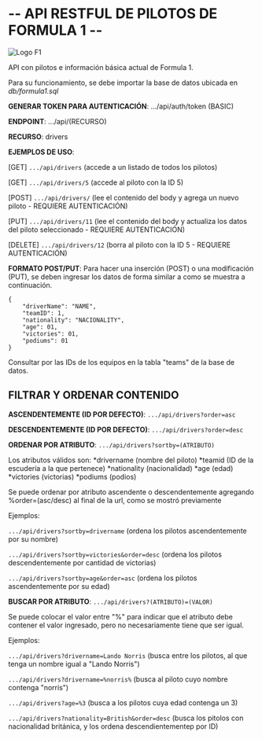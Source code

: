 # -- API RESTFUL DE PILOTOS DE FORMULA 1 --

![Logo F1](https://upload.wikimedia.org/wikipedia/commons/thumb/3/33/F1.svg/2560px-F1.svg.png)

API con pilotos e información básica actual de Formula 1.

Para su funcionamiento, se debe importar la base de datos ubicada en *db/formula1.sql*

**GENERAR TOKEN PARA AUTENTICACIÓN**: .../api/auth/token (BASIC)

**ENDPOINT**: .../api/(RECURSO)

**RECURSO**: drivers

**EJEMPLOS DE USO**:

[GET] ```.../api/drivers``` (accede a un listado de todos los pilotos)

[GET] ```.../api/drivers/5``` (accede al piloto con la ID 5)

[POST] ```.../api/drivers/``` (lee el contenido del body y agrega un nuevo piloto - REQUIERE AUTENTICACIÓN)

[PUT] ```.../api/drivers/11``` (lee el contenido del body y actualiza los datos del piloto seleccionado - REQUIERE AUTENTICACIÓN)

[DELETE] ```.../api/drivers/12``` (borra al piloto con la ID 5 - REQUIERE AUTENTICACIÓN)

**FORMATO POST/PUT**: Para hacer una inserción (POST) o una modificación (PUT), se deben ingresar los datos de forma similar a como se muestra a continuación.
```
{
    "driverName": "NAME",
    "teamID": 1,
    "nationality": "NACIONALITY",
    "age": 01,
    "victories": 01,
    "podiums": 01
}
```
Consultar por las IDs de los equipos en la tabla "teams" de la base de datos.

## FILTRAR Y ORDENAR CONTENIDO

**ASCENDENTEMENTE (ID POR DEFECTO)**: ```.../api/drivers?order=asc```

**DESCENDENTEMENTE (ID POR DEFECTO)**: ```.../api/drivers?order=desc```

**ORDENAR POR ATRIBUTO**: ```.../api/drivers?sortby=(ATRIBUTO)```

Los atributos válidos son:
    *drivername (nombre del piloto)
    *teamid (ID de la escudería a la que pertenece)
    *nationality (nacionalidad)
    *age (edad)
    *victories (victorias)
    *podiums (podios)

Se puede ordenar por atributo ascendente o descendentemente agregando %order=(asc/desc) al final de la url, como se mostró previamente

Ejemplos:

```.../api/drivers?sortby=drivername``` (ordena los pilotos ascendentemente por su nombre)

```.../api/drivers?sortby=victories&order=desc``` (ordena los pilotos descendentemente por cantidad de victorias)

```.../api/drivers?sortby=age&order=asc``` (ordena los pilotos ascendentemente por su edad)

**BUSCAR POR ATRIBUTO**: ```.../api/drivers?(ATRIBUTO)=(VALOR)```

Se puede colocar el valor entre "%" para indicar que el atributo debe contener el valor ingresado, pero no necesariamente tiene que ser igual.

Ejemplos:

```.../api/drivers?drivername=Lando Norris``` (busca entre los pilotos, al que tenga un nombre igual a "Lando Norris")

```.../api/drivers?drivername=%norris%``` (busca al piloto cuyo nombre contenga "norris")

```.../api/drivers?age=%3``` (busca a los pilotos cuya edad contenga un 3)

```.../api/drivers?nationality=British&order=desc``` (busca los pitolos con nacionalidad británica, y los ordena descendientementep por ID)
